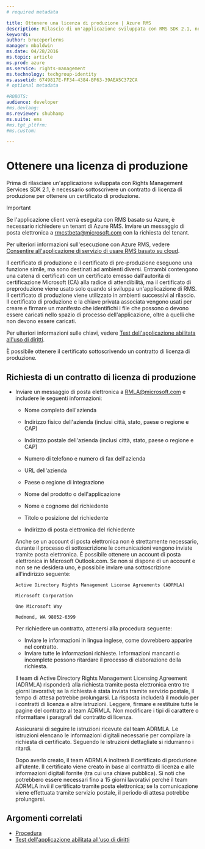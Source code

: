 ```yaml
---
# required metadata

title: Ottenere una licenza di produzione | Azure RMS
description: Rilascio di un'applicazione sviluppata con RMS SDK 2.1, necessario un contratto di licenza di produzione.
keywords:
author: bruceperlerms
manager: mbaldwin
ms.date: 04/28/2016
ms.topic: article
ms.prod: azure
ms.service: rights-management
ms.technology: techgroup-identity
ms.assetid: 6749817E-FF34-4384-BF63-39AEA5C372CA
# optional metadata

#ROBOTS:
audience: developer
#ms.devlang:
ms.reviewer: shubhamp
ms.suite: ems
#ms.tgt_pltfrm:
#ms.custom:

---
```


# Ottenere una licenza di produzione

Prima di rilasciare un'applicazione sviluppata con Rights Management Services SDK 2.1, è necessario sottoscrivere un contratto di licenza di produzione per ottenere un certificato di produzione.

> [!IMPORTANT]
> Se l'applicazione client verrà eseguita con RMS basato su Azure, è necessario richiedere un tenant di Azure RMS. Inviare un messaggio di posta elettronica a <rmcstbeta@microsoft.com> con la richiesta del tenant.

Per ulteriori informazioni sull'esecuzione con Azure RMS, vedere [Consentire all'applicazione di servizio di usare RMS basato su cloud](how-to-use-file-api-with-aadrm-cloud.md).


Il certificato di produzione e il certificato di pre-produzione eseguono una funzione simile, ma sono destinati ad ambienti diversi. Entrambi contengono una catena di certificati con un certificato emesso dall'autorità di certificazione Microsoft (CA) alla radice di attendibilità, ma il certificato di preproduzione viene usato solo quando si sviluppa un'applicazione di RMS. Il certificato di produzione viene utilizzato in ambienti successivi al rilascio. Il certificato di produzione e la chiave privata associata vengono usati per creare e firmare un manifesto che identifichi i file che possono o devono essere caricati nello spazio di processo dell'applicazione, oltre a quelli che non devono essere caricati.

Per ulteriori informazioni sulle chiavi, vedere [Test dell'applicazione abilitata all'uso di diritti](running-your-first-application.md).

È possibile ottenere il certificato sottoscrivendo un contratto di licenza di produzione.

## Richiesta di un contratto di licenza di produzione

-   Inviare un messaggio di posta elettronica a [RMLA@microsoft.com](mailto:rmla@microsoft.com) e includere le seguenti informazioni:

    -   Nome completo dell'azienda

    -   Indirizzo fisico dell'azienda (inclusi città, stato, paese o regione e CAP)
    -   Indirizzo postale dell'azienda (inclusi città, stato, paese o regione e CAP)
    -   Numero di telefono e numero di fax dell'azienda
    -   URL dell'azienda
    -   Paese o regione di integrazione
    -   Nome del prodotto o dell'applicazione
    -   Nome e cognome del richiedente
    -   Titolo o posizione del richiedente
    -   Indirizzo di posta elettronica del richiedente

    Anche se un account di posta elettronica non è strettamente necessario, durante il processo di sottoscrizione le comunicazioni vengono inviate tramite posta elettronica. È possibile ottenere un account di posta elettronica in Microsoft Outlook.com. Se non si dispone di un account e non se ne desidera uno, è possibile inviare una sottoscrizione all'indirizzo seguente:

    `Active Directory Rights Management License Agreements (ADRMLA)`

    `Microsoft Corporation`

    `One Microsoft Way`

    `Redmond, WA 98052-6399`

    Per richiedere un contratto, attenersi alla procedura seguente:

    -   Inviare le informazioni in lingua inglese, come dovrebbero apparire nel contratto.
    -   Inviare tutte le informazioni richieste. Informazioni mancanti o incomplete possono ritardare il processo di elaborazione della richiesta.

    Il team di Active Directory Rights Management Licensing Agreement (ADRMLA) risponderà alla richiesta tramite posta elettronica entro tre giorni lavorativi; se la richiesta è stata inviata tramite servizio postale, il tempo di attesa potrebbe prolungarsi. La risposta includerà il modulo per i contratti di licenza e altre istruzioni. Leggere, firmare e restituire tutte le pagine del contratto al team ADRMLA. Non modificare i tipi di carattere o riformattare i paragrafi del contratto di licenza.

    Assicurarsi di seguire le istruzioni ricevute dal team ADRMLA. Le istruzioni elencano le informazioni digitali necessarie per compilare la richiesta di certificato. Seguendo le istruzioni dettagliate si ridurranno i ritardi.

    Dopo averlo creato, il team ADRMLA inoltrerà il certificato di produzione all'utente. Il certificato viene creato in base al contratto di licenza e alle informazioni digitali fornite (tra cui una chiave pubblica). Si noti che potrebbero essere necessari fino a 15 giorni lavorativi perché il team ADRMLA invii il certificato tramite posta elettronica; se la comunicazione viene effettuata tramite servizio postale, il periodo di attesa potrebbe prolungarsi.

## Argomenti correlati

* [Procedura](how-to-use-msipc.md)
* [Test dell'applicazione abilitata all'uso di diritti](running-your-first-application.md)
 

 





<!--HONumber=Apr16_HO4-->


